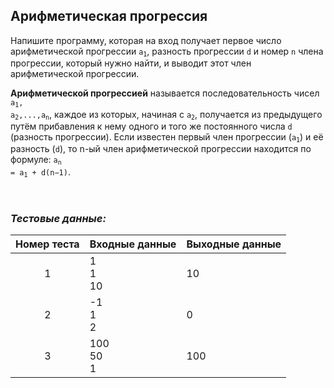 ## Арифметическая прогрессия

Напишите программу, которая на вход получает первое число арифметической прогрессии <code>a<sub>1</sub></code>, разность прогрессии <code>d</code> и
номер <code>n</code> члена прогрессии, который нужно найти, и выводит этот член арифметической прогрессии.

**Арифметической прогрессией** называется последовательность чисел <code>a<sub>1</sub>, a<sub>2</sub>,...,a<sub>n</sub></code>, каждое из
которых, начиная с <code>a<sub>2</sub></code>, получается из предыдущего путём прибавления к нему одного и того же постоянного числа
<code>d</code> (разность прогрессии). Если известен первый член прогрессии (<code>a<sub>1</sub></code>) и её разность (<code>d</code>), то n-ый член
арифметической прогрессии находится по формуле: <code>a<sub>n</sub> = a<sub>1</sub> + d(n−1)</code>.

<br>

### *Тестовые данные:*

| Номер теста | Входные данные | Выходные данные |
|:-----------:|----------------|-----------------|
|      1      | 1<br>1<br>10   | 10              |
|      2      | -1<br>1<br>2   | 0               |
|      3      | 100<br>50<br>1 | 100             |